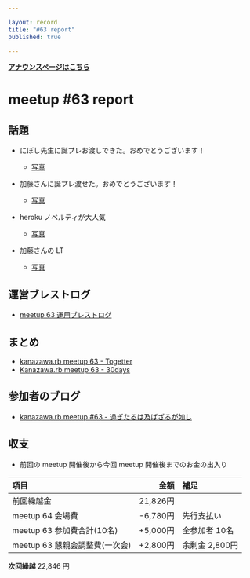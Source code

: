 ```yaml
---

layout: record
title: "#63 report"
published: true

---
```


<div style="text-align: left;"><a href="./"><strong>アナウンスページはこちら</strong></a></div>

# meetup #63 report

## 話題

* にぼし先生に誕プレお渡しできた。おめでとうございます！
  + [写真](https://www.instagram.com/p/Bbnp3Qflp9_/)

* 加藤さんに誕プレ渡せた。おめでとうございます！
  + [写真](https://www.instagram.com/p/Bbn2otEFD03/)

* heroku ノベルティが大人気
  + [写真](https://www.instagram.com/p/Bbn2-fSla1Q/)

* 加藤さんの LT
  + [写真](https://www.instagram.com/p/BboA3nTlGrR/)

## 運営ブレストログ

* [meetup 63 運用ブレストログ](https://github.com/kanazawarb/meetup/wiki/meetup-63-%E9%81%8B%E7%94%A8%E3%83%96%E3%83%AC%E3%82%B9%E3%83%88%E3%83%AD%E3%82%B0)

## まとめ

* [kanazawa.rb meetup 63 - Togetter](https://togetter.com/li/1172965)
* [Kanazawa.rb meetup 63 - 30days](http://30d.jp/kzrb/53)

## 参加者のブログ

* [kanazawa\.rb meetup \#63 \- 過ぎたるは及ばざるが如し](http://cotton-desu.hatenablog.com/entry/2017/11/19/214217)

## 収支

* 前回の meetup 開催後から今回 meetup 開催後までのお金の出入り

|項目                           |金額         |補足                                               |
|:------------------------------|------------:|:--------------------------------------------------|
| 前回繰越金                    |    21,826円 |                                                   |
| meetup 64 会場費              |    -6,780円 | 先行支払い                                        |
| meetup 63 参加費合計(10名)    |   +5,000円 | 全参加者 10名                                       |
| meetup 63 懇親会調整費(一次会)|     +2,800円 | 余剰金 2,800円                                     |

**次回繰越**  22,846 円
